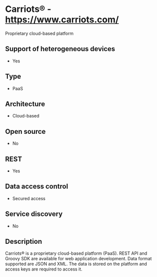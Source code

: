 # Carriots® - https://www.carriots.com/
Proprietary cloud-based platform

## Support of heterogeneous devices
- Yes

## Type
- PaaS

## Architecture
- Cloud-based

## Open source
- No

## REST
- Yes

## Data access control
- Secured access

## Service discovery
- No

## Description
Carriots® is a proprietary cloud-based platform (PaaS). REST API and Groovy SDK are available for web application development. Data format supported are JSON and XML. The data is stored on the platform and access keys are required to access it.
